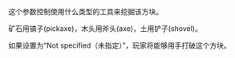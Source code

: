 这个参数控制使用什么类型的工具来挖掘该方块。

矿石用镐子(pickaxe)，木头用斧头(axe)，土用铲子(shovel)。

如果设置为“Not specified（未指定）”，玩家将能够用手打破这个方块。
